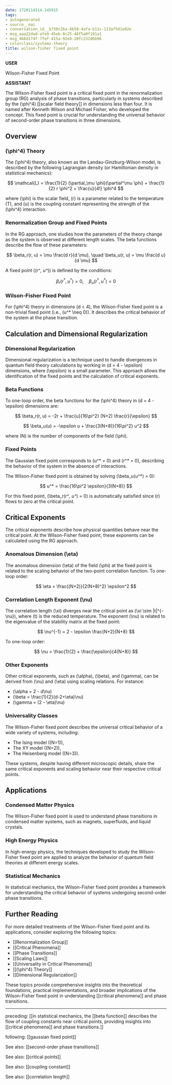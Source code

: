 ```yaml
---
date: 1720114314.145915
tags:
- autogenerated
- source__oai
- conversation_id__b730c2ba-6b58-4afa-b11c-113af5d1e02e
- msg_aaa22dad-afe9-45eb-8c25-46f5a0f191a1
- msg_4b6d174f-7fef-415a-92e8-20fc232d6b96
- colorclass/systems-theory
title: wilson-fisher fixed point
---
```


**USER**

Wilson-Fisher Fixed Point


**ASSISTANT**

The Wilson-Fisher fixed point is a critical fixed point in the renormalization group (RG) analysis of phase transitions, particularly in systems described by the \(\phi^4\) [[scalar field theory]] in dimensions less than four. It is named after Kenneth Wilson and Michael Fisher, who developed the concept. This fixed point is crucial for understanding the universal behavior of second-order phase transitions in three dimensions.

## Overview

### \(\phi^4\) Theory

The \(\phi^4\) theory, also known as the Landau-Ginzburg-Wilson model, is described by the following Lagrangian density (or Hamiltonian density in statistical mechanics):

$$
\mathcal{L} = \frac{1}{2} (\partial_\mu \phi)(\partial^\mu \phi) + \frac{1}{2} r \phi^2 + \frac{u}{4!} \phi^4
$$

where \(\phi\) is the scalar field, \(r\) is a parameter related to the temperature \(T\), and \(u\) is the coupling constant representing the strength of the \(\phi^4\) interaction.

### Renormalization Group and Fixed Points

In the RG approach, one studies how the parameters of the theory change as the system is observed at different length scales. The beta functions describe the flow of these parameters:

$$
\beta_r(r, u) = \mu \frac{d r}{d \mu}, \quad \beta_u(r, u) = \mu \frac{d u}{d \mu}
$$

A fixed point \((r^*, u^*)\) is defined by the conditions:

$$
\beta_r(r^*, u^*) = 0, \quad \beta_u(r^*, u^*) = 0
$$

### Wilson-Fisher Fixed Point

For \(\phi^4\) theory in dimensions \(d < 4\), the Wilson-Fisher fixed point is a non-trivial fixed point (i.e., \(u^* \neq 0\)). It describes the critical behavior of the system at the phase transition.

## Calculation and Dimensional Regularization

### Dimensional Regularization

Dimensional regularization is a technique used to handle divergences in quantum field theory calculations by working in \(d = 4 - \epsilon\) dimensions, where \(\epsilon\) is a small parameter. This approach allows the identification of the fixed points and the calculation of critical exponents.

### Beta Functions

To one-loop order, the beta functions for the \(\phi^4\) theory in \(d = 4 - \epsilon\) dimensions are:

$$
\beta_r(r, u) = -2r + \frac{u}{16\pi^2} (N+2) \frac{r}{\epsilon}
$$

$$
\beta_u(u) = -\epsilon u + \frac{3(N+8)}{16\pi^2} u^2
$$

where \(N\) is the number of components of the field \(\phi\).

### Fixed Points

The Gaussian fixed point corresponds to \(u^* = 0\) and \(r^* = 0\), describing the behavior of the system in the absence of interactions.

The Wilson-Fisher fixed point is obtained by solving \(\beta_u(u^*) = 0\):

$$
u^* = \frac{16\pi^2 \epsilon}{3(N+8)}
$$

For this fixed point, \(\beta_r(r^*, u^*) = 0\) is automatically satisfied since \(r\) flows to zero at the critical point.

## Critical Exponents

The critical exponents describe how physical quantities behave near the critical point. At the Wilson-Fisher fixed point, these exponents can be calculated using the RG approach.

### Anomalous Dimension \(\eta\)

The anomalous dimension \(\eta\) of the field \(\phi\) at the fixed point is related to the scaling behavior of the two-point correlation function. To one-loop order:

$$
\eta = \frac{(N+2)}{2(N+8)^2} \epsilon^2
$$

### Correlation Length Exponent \(\nu\)

The correlation length \(\xi\) diverges near the critical point as \(\xi \sim |t|^{-\nu}\), where \(t\) is the reduced temperature. The exponent \(\nu\) is related to the eigenvalue of the stability matrix at the fixed point:

$$
\nu^{-1} = 2 - \epsilon \frac{N+2}{N+8}
$$

To one-loop order:

$$
\nu = \frac{1}{2} + \frac{\epsilon}{4(N+8)}
$$

### Other Exponents

Other critical exponents, such as \(\alpha\), \(\beta\), and \(\gamma\), can be derived from \(\nu\) and \(\eta\) using scaling relations. For instance:

- \(\alpha = 2 - d\nu\)
- \(\beta = \frac{1}{2}(d-2+\eta)\nu\)
- \(\gamma = (2 - \eta)\nu\)

### Universality Classes

The Wilson-Fisher fixed point describes the universal critical behavior of a wide variety of systems, including:
- The Ising model (\(N=1\)),
- The XY model (\(N=2\)),
- The Heisenberg model (\(N=3\)).

These systems, despite having different microscopic details, share the same critical exponents and scaling behavior near their respective critical points.

## Applications

### Condensed Matter Physics

The Wilson-Fisher fixed point is used to understand phase transitions in condensed matter systems, such as magnets, superfluids, and liquid crystals.

### High Energy Physics

In high-energy physics, the techniques developed to study the Wilson-Fisher fixed point are applied to analyze the behavior of quantum field theories at different energy scales.

### Statistical Mechanics

In statistical mechanics, the Wilson-Fisher fixed point provides a framework for understanding the critical behavior of systems undergoing second-order phase transitions.

## Further Reading

For more detailed treatments of the Wilson-Fisher fixed point and its applications, consider exploring the following topics:

- [[Renormalization Group]]
- [[Critical Phenomena]]
- [[Phase Transitions]]
- [[Scaling Laws]]
- [[Universality in Critical Phenomena]]
- [[\(\phi^4\) Theory]]
- [[Dimensional Regularization]]

These topics provide comprehensive insights into the theoretical foundations, practical implementations, and broader implications of the Wilson-Fisher fixed point in understanding [[critical phenomena]] and phase transitions.


---

preceding: [[in statistical mechanics, the [[beta function]] describes the flow of coupling constants near critical points, providing insights into [[critical phenomena]] and phase transitions.]]  


following: [[gaussian fixed point]]

See also: [[second-order phase transitions]]


See also: [[critical points]]


See also: [[coupling constant]]


See also: [[correlation length]]